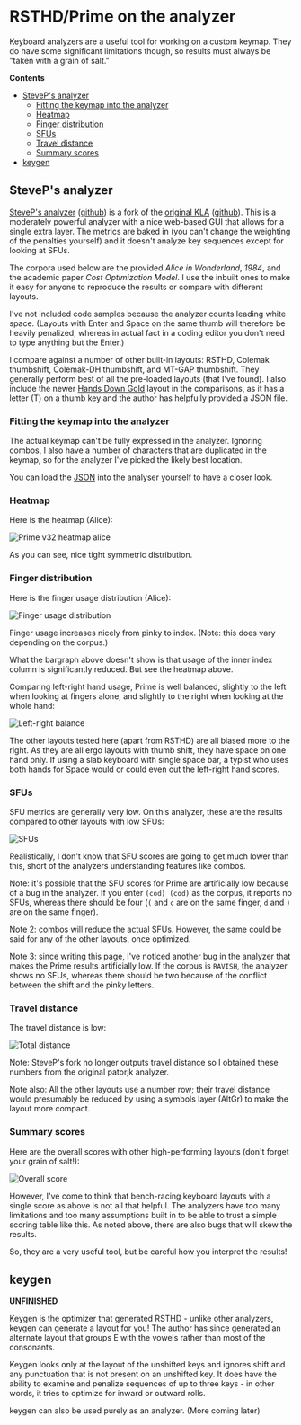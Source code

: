 # RSTHD/Prime on the analyzer

Keyboard analyzers are a useful tool for working on a custom keymap. They do have some significant limitations though, so results must always be "taken with a grain of salt."

**Contents**

<!--ts-->
   * [SteveP's analyzer](#steveps-analyzer)
      * [Fitting the keymap into the analyzer](#fitting-the-keymap-into-the-analyzer)
      * [Heatmap](#heatmap)
      * [Finger distribution](#finger-distribution)
      * [SFUs](#sfus)
      * [Travel distance](#travel-distance)
      * [Summary scores](#summary-scores)
   * [keygen](#keygen)
<!--te-->

## SteveP's analyzer

[SteveP's analyzer](https://stevep99.github.io/keyboard-layout-analyzer/#/main) ([github](https://github.com/stevep99/keyboard-layout-analyzer)) is a fork of the [original KLA](https://patorjk.com/keyboard-layout-analyzer/#/main) ([github](https://github.com/patorjk/keyboard-layout-analyzer)). This is a moderately powerful analyzer with a nice web-based GUI that allows for a single extra layer. The metrics are baked in (you can't change the weighting of the penalties yourself) and it doesn't analyze key sequences except for looking at SFUs.

The corpora used below are the provided *Alice in Wonderland*, *1984*, and the academic paper *Cost Optimization Model*. I use the inbuilt ones to make it easy for anyone to reproduce the results or compare with different layouts.

I've not included code samples because the analyzer counts leading white space. (Layouts with Enter and Space on the same thumb will therefore be heavily penalized, whereas in actual fact in a coding editor you don't need to type anything but the Enter.)

I compare against a number of other built-in layouts: RSTHD, Colemak thumbshift, Colemak-DH thumbshift, and MT-GAP thumbshift. They generally perform best of all the pre-loaded layouts (that I've found). I also include the newer [Hands Down Gold](https://sites.google.com/alanreiser.com/handsdown/home/hands-down-neu) layout in the comparisons, as it has a letter (T) on a thumb key and the author has helpfully provided a JSON file.

### Fitting the keymap into the analyzer
The actual keymap can't be fully expressed in the analyzer. Ignoring combos, I also have a number of characters that are duplicated in the keymap, so for the analyzer I've picked the likely best location.

You can load the [JSON](kyria-rsthd-prime-v32.json) into the analyser yourself to have a closer look.

### Heatmap

Here is the heatmap (Alice):

![Prime v32 heatmap alice](images/Prime%20v32%20heatmap%20alice.png)

As you can see, nice tight symmetric distribution.

### Finger distribution

Here is the finger usage distribution (Alice):

![Finger usage distribution](images/Finger%20usage%20distribution.png)

Finger usage increases nicely from pinky to index. (Note: this does vary depending on the corpus.)

What the bargraph above doesn't show is that usage of the inner index column is significantly reduced. But see the heatmap above.

Comparing left-right hand usage, Prime is well balanced, slightly to the left when looking at fingers alone, and slightly to the right when looking at the whole hand: 

![Left-right balance](images/Left-right%20balance.png)

The other layouts tested here (apart from RSTHD) are all biased more to the right. As they are all ergo layouts with thumb shift, they have space on one hand only. If using a slab keyboard with single space bar, a typist who uses both hands for Space would or could even out the left-right hand scores.

### SFUs

SFU metrics are generally very low. On this analyzer, these are the results compared to other layouts with low SFUs:

![SFUs](images/SFUs.png)

Realistically, I don't know that SFU scores are going to get much lower than this, short of the analyzers understanding features like combos.

Note: it's possible that the SFU scores for Prime are artificially low because of a bug in the analyzer. If you enter `(cod) (cod)` as the corpus, it reports no SFUs, whereas there should be four (`(` and `c` are on the same finger, `d` and `)` are on the same finger).

Note 2: combos will reduce the actual SFUs. However, the same could be said for any of the other layouts, once optimized.

Note 3: since writing this page, I've noticed another bug in the analyzer that makes the Prime results artificially low. If the corpus is `RAVISH`, the analyzer shows no SFUs, whereas there should be two because of the conflict between the shift and the pinky letters.

### Travel distance

The travel distance is low:

![Total distance](images/Total%20distance.png)

Note: SteveP's fork no longer outputs travel distance so I obtained these numbers from the original patorjk analyzer.

Note also: All the other layouts use a number row; their travel distance would presumably be reduced by using a symbols layer (AltGr) to make the layout more compact.

### Summary scores

Here are the overall scores with other high-performing layouts (don't forget your grain of salt!):

![Overall score](images/Overall%20score.png)

However, I've come to think that bench-racing keyboard layouts with a single score as above is not all that helpful. The analyzers have too many limitations and too many assumptions built in to be able to trust a simple scoring table like this. As noted above, there are also bugs that will skew the results.

So, they are a very useful tool, but be careful how you interpret the results!

## keygen

**UNFINISHED**

Keygen is the optimizer that generated RSTHD - unlike other analyzers, keygen can generate a layout for you! The author has since generated an alternate layout that groups E with the vowels rather than most of the consonants.

Keygen looks only at the layout of the unshifted keys and ignores shift and any punctuation that is not present on an unshifted key. It does have the ability to examine and penalize sequences of up to three keys - in other words, it tries to optimize for inward or outward rolls.

keygen can also be used purely as an analyzer. (More coming later)


